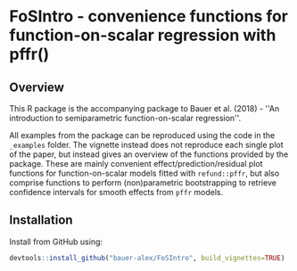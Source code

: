 # FoSIntro - convenience functions for function-on-scalar regression with pffr()

Overview
------------

This R package is the accompanying package to Bauer et al. (2018) - ''An introduction to semiparametric function-on-scalar regression''.

All examples from the package can be reproduced using the code in the `_examples` folder. The vignette instead does not reproduce each single plot of the paper, but instead gives an overview of the functions provided by the package. These are mainly convenient effect/prediction/residual plot functions for function-on-scalar models fitted with `refund::pffr`, but also comprise functions to perform (non)parametric bootstrapping to retrieve confidence intervals for smooth effects from `pffr` models. 


Installation
------------

Install from GitHub using:

``` r
devtools::install_github("bauer-alex/FoSIntro", build_vignettes=TRUE)
```
